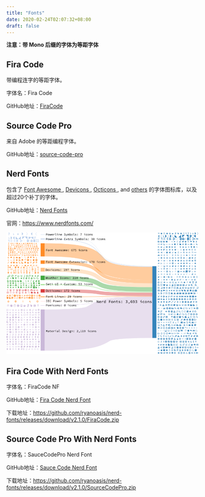 ```yaml
---
title: "Fonts"
date: 2020-02-24T02:07:32+08:00
draft: false
---
```


**注意：带 Mono 后缀的字体为等距字体**



## Fira Code

带编程连字的等距字体。

字体名：Fira Code

GitHub地址：[FiraCode](https://github.com/tonsky/FiraCode)



## Source Code Pro

来自 Adobe 的等距编程字体。

GitHub地址：[source-code-pro](https://github.com/adobe-fonts/source-code-pro)



## Nerd Fonts

包含了  [Font Awesome ](https://github.com/FortAwesome/Font-Awesome), [Devicons ](https://vorillaz.github.io/devicons/), [Octicons ](https://github.com/primer/octicons), and [others](https://github.com/ryanoasis/nerd-fonts#glyph-sets) 的字体图标库，以及超过20个补丁的字体。

GitHub地址：[Nerd Fonts](https://github.com/ryanoasis/nerd-fonts)

官网：https://www.nerdfonts.com/

![Nerd Fonts](/images/nerdfonts.png)



## Fira Code With Nerd Fonts

字体名：FiraCode NF

GitHub地址：[Fira Code Nerd Font](https://github.com/ryanoasis/nerd-fonts/blob/master/patched-fonts/FiraCode)

下载地址：https://github.com/ryanoasis/nerd-fonts/releases/download/v2.1.0/FiraCode.zip



## Source Code Pro With Nerd Fonts

字体名：SauceCodePro Nerd Font

GitHub地址：[Sauce Code Nerd Font](https://github.com/ryanoasis/nerd-fonts/blob/master/patched-fonts/SourceCodePro)

下载地址：https://github.com/ryanoasis/nerd-fonts/releases/download/v2.1.0/SourceCodePro.zip